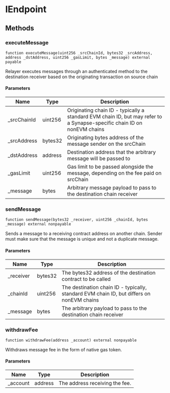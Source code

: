 # IEndpoint









## Methods

### executeMessage

```solidity
function executeMessage(uint256 _srcChainId, bytes32 _srcAddress, address _dstAddress, uint256 _gasLimit, bytes _message) external payable
```

Relayer executes messages through an authenticated method to the destination receiver based on the originating transaction on source chain



#### Parameters

| Name | Type | Description |
|---|---|---|
| _srcChainId | uint256 | Originating chain ID - typically a standard EVM chain ID, but may refer to a Synapse-specific chain ID on nonEVM chains |
| _srcAddress | bytes32 | Originating bytes address of the message sender on the srcChain |
| _dstAddress | address | Destination address that the arbitrary message will be passed to |
| _gasLimit | uint256 | Gas limit to be passed alongside the message, depending on the fee paid on srcChain |
| _message | bytes | Arbitrary message payload to pass to the destination chain receiver |

### sendMessage

```solidity
function sendMessage(bytes32 _receiver, uint256 _chainId, bytes _message) external nonpayable
```

Sends a message to a receiving contract address on another chain.  Sender must make sure that the message is unique and not a duplicate message.



#### Parameters

| Name | Type | Description |
|---|---|---|
| _receiver | bytes32 | The bytes32 address of the destination contract to be called |
| _chainId | uint256 | The destination chain ID - typically, standard EVM chain ID, but differs on nonEVM chains |
| _message | bytes | The arbitrary payload to pass to the destination chain receiver |

### withdrawFee

```solidity
function withdrawFee(address _account) external nonpayable
```

Withdraws message fee in the form of native gas token.



#### Parameters

| Name | Type | Description |
|---|---|---|
| _account | address | The address receiving the fee. |




